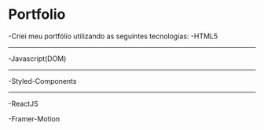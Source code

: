 # Portfolio

-Criei meu portfólio utilizando as seguintes tecnologias:
-HTML5
<br/>
<hr/>
-Javascript(DOM)
<br/>
<hr/>
-Styled-Components
<br/>
<hr/>
-ReactJS
<br/>

-Framer-Motion
